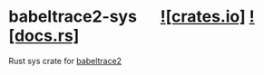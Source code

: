 # babeltrace2-sys &emsp; [![crates.io]](https://crates.io/crates/babeltrace2-sys) [![docs.rs]](https://docs.rs/babeltrace2-sys)

Rust sys crate for [babeltrace2](https://github.com/efficios/babeltrace)
